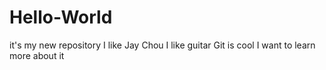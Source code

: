 # Hello-World
it's my new repository
I like Jay Chou
I like guitar
Git is cool
I want to learn more about it
